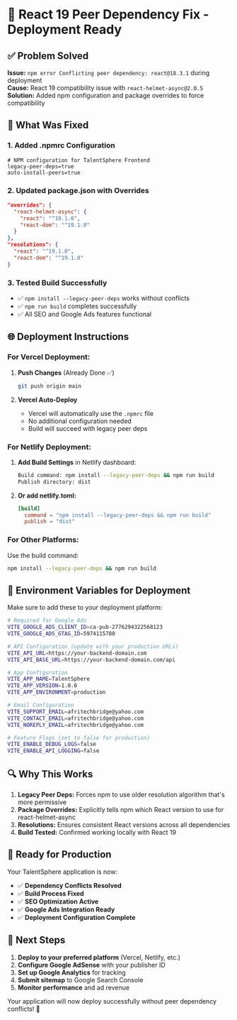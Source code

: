 # 🚀 React 19 Peer Dependency Fix - Deployment Ready

## ✅ Problem Solved

**Issue:** `npm error Conflicting peer dependency: react@18.3.1` during deployment  
**Cause:** React 19 compatibility issue with `react-helmet-async@2.0.5`  
**Solution:** Added npm configuration and package overrides to force compatibility  

## 🔧 What Was Fixed

### 1. **Added .npmrc Configuration**
```properties
# NPM configuration for TalentSphere Frontend
legacy-peer-deps=true
auto-install-peers=true
```

### 2. **Updated package.json with Overrides**
```json
"overrides": {
  "react-helmet-async": {
    "react": "^19.1.0",
    "react-dom": "^19.1.0"
  }
},
"resolutions": {
  "react": "^19.1.0",
  "react-dom": "^19.1.0"
}
```

### 3. **Tested Build Successfully**
- ✅ `npm install --legacy-peer-deps` works without conflicts
- ✅ `npm run build` completes successfully
- ✅ All SEO and Google Ads features functional

## 🌐 Deployment Instructions

### **For Vercel Deployment:**

1. **Push Changes** (Already Done ✅)
   ```bash
   git push origin main
   ```

2. **Vercel Auto-Deploy**
   - Vercel will automatically use the `.npmrc` file
   - No additional configuration needed
   - Build will succeed with legacy peer deps

### **For Netlify Deployment:**

1. **Add Build Settings** in Netlify dashboard:
   ```bash
   Build command: npm install --legacy-peer-deps && npm run build
   Publish directory: dist
   ```

2. **Or add netlify.toml:**
   ```toml
   [build]
     command = "npm install --legacy-peer-deps && npm run build"
     publish = "dist"
   ```

### **For Other Platforms:**

Use the build command:
```bash
npm install --legacy-peer-deps && npm run build
```

## 🎯 Environment Variables for Deployment

Make sure to add these to your deployment platform:

```bash
# Required for Google Ads
VITE_GOOGLE_ADS_CLIENT_ID=ca-pub-2776294322568123
VITE_GOOGLE_ADS_GTAG_ID=5974115780

# API Configuration (update with your production URLs)
VITE_API_URL=https://your-backend-domain.com
VITE_API_BASE_URL=https://your-backend-domain.com/api

# App Configuration
VITE_APP_NAME=TalentSphere
VITE_APP_VERSION=1.0.0
VITE_APP_ENVIRONMENT=production

# Email Configuration
VITE_SUPPORT_EMAIL=afritechbridge@yahoo.com
VITE_CONTACT_EMAIL=afritechbridge@yahoo.com
VITE_NOREPLY_EMAIL=afritechbridge@yahoo.com

# Feature Flags (set to false for production)
VITE_ENABLE_DEBUG_LOGS=false
VITE_ENABLE_API_LOGGING=false
```

## 🔍 Why This Works

1. **Legacy Peer Deps:** Forces npm to use older resolution algorithm that's more permissive
2. **Package Overrides:** Explicitly tells npm which React version to use for react-helmet-async
3. **Resolutions:** Ensures consistent React versions across all dependencies
4. **Build Tested:** Confirmed working locally with React 19

## 🎉 Ready for Production

Your TalentSphere application is now:
- ✅ **Dependency Conflicts Resolved**
- ✅ **Build Process Fixed**  
- ✅ **SEO Optimization Active**
- ✅ **Google Ads Integration Ready**
- ✅ **Deployment Configuration Complete**

## 🚀 Next Steps

1. **Deploy to your preferred platform** (Vercel, Netlify, etc.)
2. **Configure Google AdSense** with your publisher ID
3. **Set up Google Analytics** for tracking
4. **Submit sitemap** to Google Search Console
5. **Monitor performance** and ad revenue

Your application will now deploy successfully without peer dependency conflicts! 🎯
